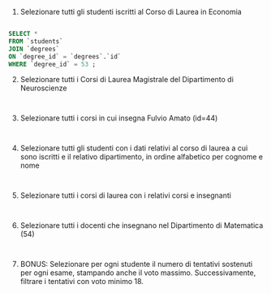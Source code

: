 1. Selezionare tutti gli studenti iscritti al Corso di Laurea in Economia

```sql

SELECT *
FROM `students`
JOIN `degrees`
ON `degree_id` = `degrees`.`id`
WHERE `degree_id` = 53 ;

```

2. Selezionare tutti i Corsi di Laurea Magistrale del Dipartimento di
Neuroscienze

```sql



```

3. Selezionare tutti i corsi in cui insegna Fulvio Amato (id=44)

```sql



```

4. Selezionare tutti gli studenti con i dati relativi al corso di laurea a cui
sono iscritti e il relativo dipartimento, in ordine alfabetico per cognome e
nome

```sql



```

5. Selezionare tutti i corsi di laurea con i relativi corsi e insegnanti

```sql



```

6. Selezionare tutti i docenti che insegnano nel Dipartimento di
Matematica (54)

```sql



```

7. BONUS: Selezionare per ogni studente il numero di tentativi sostenuti
per ogni esame, stampando anche il voto massimo. Successivamente,
filtrare i tentativi con voto minimo 18.

```sql



```